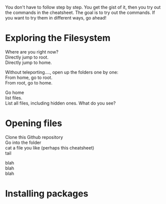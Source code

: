 You don't have to follow step by step. You get the gist of it, then you try out the commands in the cheatsheet. The goal is to try out the commands. If you want to try them in different ways, go ahead!


# Exploring the Filesystem

Where are you right now?  
Directly jump to root.  
Directly jump to home.  

Without teleporting...., open up the folders one by one:  
From home, go to root.  
From root, go to home.  

Go home  
list files.  
List all files, including hidden ones. What do you see?  


# Opening files
Clone this Github repository    
Go into the folder  
cat a file you like (perhaps this cheatsheet)  
tail  

blah  
blah  
blah  

# Installing packages 

